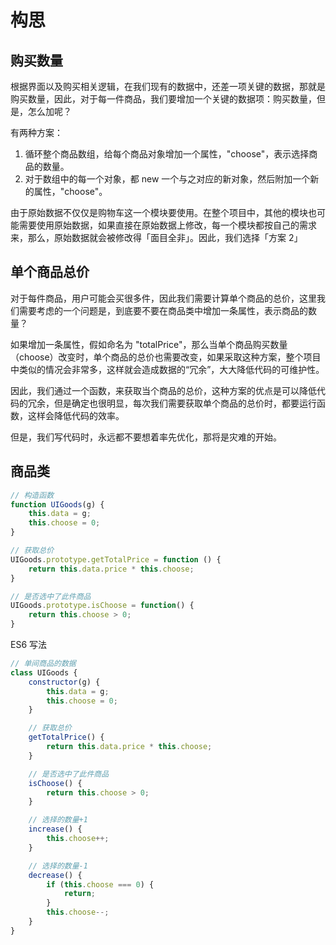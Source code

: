 # 构思

## 购买数量

根据界面以及购买相关逻辑，在我们现有的数据中，还差一项关键的数据，那就是购买数量，因此，对于每一件商品，我们要增加一个关键的数据项：购买数量，但是，怎么加呢？

有两种方案：
1. 循环整个商品数组，给每个商品对象增加一个属性，"choose"，表示选择商品的数量。
2. 对于数组中的每一个对象，都 new 一个与之对应的新对象，然后附加一个新的属性，"choose"。

由于原始数据不仅仅是购物车这一个模块要使用。在整个项目中，其他的模块也可能需要使用原始数据，如果直接在原始数据上修改，每一个模块都按自己的需求来，那么，原始数据就会被修改得「面目全非」。因此，我们选择「方案 2」

## 单个商品总价

对于每件商品，用户可能会买很多件，因此我们需要计算单个商品的总价，这里我们需要考虑的一个问题是，到底要不要在商品类中增加一条属性，表示商品的数量？

如果增加一条属性，假如命名为 "totalPrice"，那么当单个商品购买数量（choose）改变时，单个商品的总价也需要改变，如果采取这种方案，整个项目中类似的情况会非常多，这样就会造成数据的“冗余”，大大降低代码的可维护性。

因此，我们通过一个函数，来获取当个商品的总价，这种方案的优点是可以降低代码的冗余，但是确定也很明显，每次我们需要获取单个商品的总价时，都要运行函数，这样会降低代码的效率。

但是，我们写代码时，永远都不要想着率先优化，那将是灾难的开始。

## 商品类

```javascript
// 构造函数
function UIGoods(g) { 
    this.data = g;
    this.choose = 0;
}

// 获取总价
UIGoods.prototype.getTotalPrice = function () {
    return this.data.price * this.choose;
}

// 是否选中了此件商品
UIGoods.prototype.isChoose = function() {
    return this.choose > 0;
}
```

ES6 写法

```javascript
// 单间商品的数据
class UIGoods {
    constructor(g) {
        this.data = g;
        this.choose = 0;
    }

    // 获取总价
    getTotalPrice() {
        return this.data.price * this.choose;
    }

    // 是否选中了此件商品
    isChoose() {
        return this.choose > 0;
    }

    // 选择的数量+1
    increase() {
        this.choose++;
    }

    // 选择的数量-1
    decrease() {
        if (this.choose === 0) {
            return;
        }
        this.choose--;
    }
}
```

